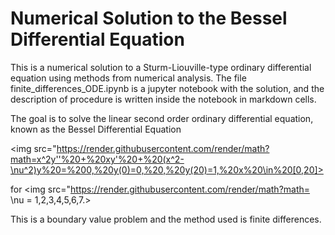 # Numerical Solution to the Bessel Differential Equation

This is a numerical solution to a Sturm-Liouville-type ordinary differential equation using methods from numerical analysis. The file finite_differences_ODE.ipynb is a jupyter notebook with the solution, and the description of procedure is written inside the notebook in markdown cells.

The goal is to solve the linear second order ordinary differential equation, known as the Bessel Differential Equation

<img src="https://render.githubusercontent.com/render/math?math=x^2y''%20+%20xy'%20+%20(x^2-\nu^2)y%20=%200,%20y(0)=0,%20,%20y(20)=1,%20x%20\in%20[0,20]>

for <img src="https://render.githubusercontent.com/render/math?math= \nu = 1,2,3,4,5,6,7.>

This is a boundary value problem and the method used is finite differences.
